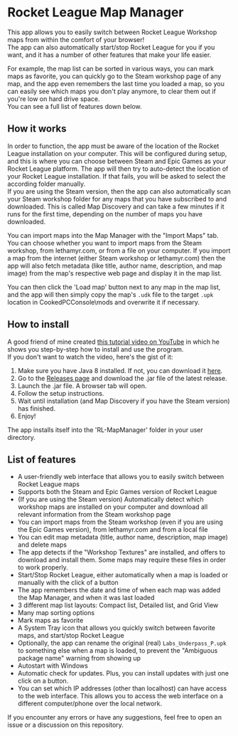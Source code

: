 # Rocket League Map Manager

This app allows you to easily switch between Rocket League Workshop maps from within the comfort of your browser!  
The app can also automatically start/stop Rocket League for you if you want, and it has a number of other features that
make your life easier.

For example, the map list can be sorted in various ways, you can mark maps as favorite, you can quickly go to the Steam
workshop page of any map, and the app even remembers the last time you loaded a map, so you can easily see which maps
you don't play anymore, to clear them out if you're low on hard drive space.  
You can see a full list of features down below.

## How it works

In order to function, the app must be aware of the location of the Rocket League installation on your computer. This
will be configured during setup, and this is where you can choose between Steam and Epic Games as your Rocket League
platform. The app will then try to auto-detect the location of your Rocket League installation. If that fails, you will
be asked to select the according folder manually.  
If you are using the Steam version, then the app can also automatically scan your Steam workshop folder for any maps
that you have subscribed to and downloaded. This is called Map Discovery and can take a few minutes if it runs for the
first time, depending on the number of maps you have downloaded.

You can import maps into the Map Manager with the "Import Maps" tab. You can choose whether you want to import maps from
the Steam workshop, from lethamyr.com, or from a file on your computer. If you import a map from the internet (either
Steam workshop or lethamyr.com) then the app will also fetch metadata (like title, author name, description, and map
image) from the map's respective web page and display it in the map list.

You can then click the 'Load map' button next to any map in the map list, and the app will then simply copy the
map's `.udk` file to the target `.upk` location in CookedPCConsole\\mods and overwrite it if necessary.

## How to install

A good friend of mine created [this tutorial video on YouTube](https://www.youtube.com/watch?v=9VmGahUXOAI) in which he
shows you step-by-step how to install and use the program.  
If you don't want to watch the video, here's the gist of it:

1. Make sure you have Java 8 installed. If not, you can download it [here](https://www.java.com/de/download/).
2. Go to the [Releases page](https://github.com/Yggdrasil128/RocketLeague-MapManager/releases) and download the .jar
   file of the latest release.
3. Launch the .jar file. A browser tab will open.
4. Follow the setup instructions.
5. Wait until installation (and Map Discovery if you have the Steam version) has finished.
6. Enjoy!

The app installs itself into the 'RL-MapManager' folder in your user directory.

## List of features

- A user-friendly web interface that allows you to easily switch between Rocket League maps
- Supports both the Steam and Epic Games version of Rocket League
- (If you are using the Steam version) Automatically detect which workshop maps are installed on your computer and
  download all relevant information from the Steam workshop page
- You can import maps from the Steam workshop (even if you are using the Epic Games version), from lethamyr.com and from
  a local file
- You can edit map metadata (title, author name, description, map image) and delete maps
- The app detects if the "Workshop Textures" are installed, and offers to download and install them. Some maps may
  require these files in order to work properly.
- Start/Stop Rocket League, either automatically when a map is loaded or manually with the click of a button
- The app remembers the date and time of when each map was added the Map Manager, and when it was last loaded
- 3 different map list layouts: Compact list, Detailed list, and Grid View
- Many map sorting options
- Mark maps as favorite
- A System Tray icon that allows you quickly switch between favorite maps, and start/stop Rocket League
- Optionally, the app can rename the original (real) `Labs_Underpass_P.upk` to something else when a map is loaded, to
  prevent the "Ambiguous package name" warning from showing up
- Autostart with Windows
- Automatic check for updates. Plus, you can install updates with just one click on a button.
- You can set which IP addresses (other than localhost) can have access to the web interface. This allows you to access
  the web interface on a different computer/phone over the local network.

If you encounter any errors or have any suggestions, feel free to open an issue or a discussion on this repository.
